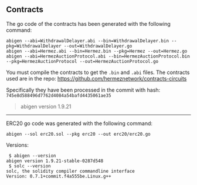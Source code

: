 ## Contracts

The go code of the contracts has been generated with the following command:

```
abigen --abi=WithdrawalDelayer.abi --bin=WithdrawalDelayer.bin --pkg=WithdrawalDelayer --out=WithdrawalDelayer.go
abigen --abi=Hermez.abi --bin=Hermez.bin --pkg=Hermez --out=Hermez.go
abigen --abi=HermezAuctionProtocol.abi --bin=HermezAuctionProtocol.bin --pkg=HermezAuctionProtocol --out=HermezAuctionProtocol.go
```
You must compile the contracts to get the `.bin` and `.abi` files. The contracts used are in the repo: https://github.com/hermeznetwork/contracts-circuits

Specifically they have been processed in the commit with hash: `745e8d588496d7762d4084a54bafd4435061ae35`

> abigen version 1.9.21

---

ERC20 go code was generated with the following command:
```
abigen --sol erc20.sol --pkg erc20 --out erc20/erc20.go
```

Versions:
```
 $ abigen --version
abigen version 1.9.21-stable-0287d548
 $ solc --version
solc, the solidity compiler commandline interface
Version: 0.7.1+commit.f4a555be.Linux.g++
```
